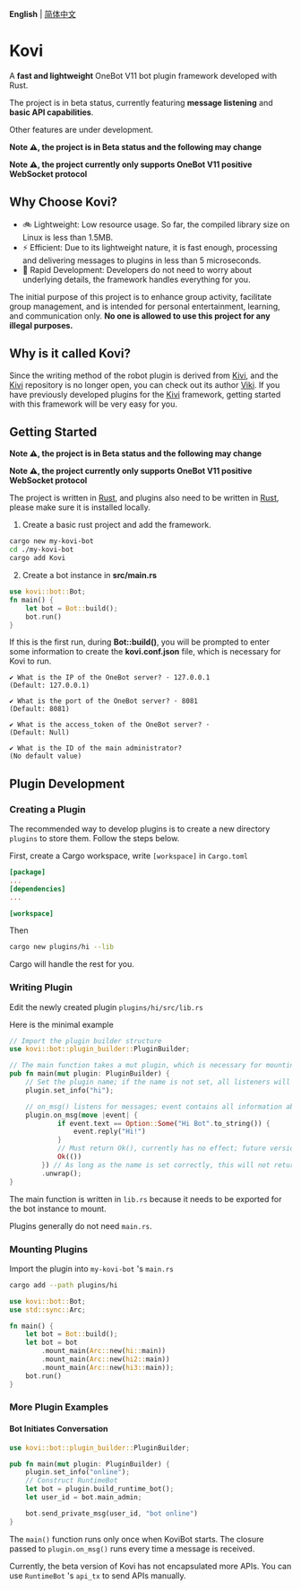 **English** | [简体中文](README_zh.md)

# Kovi

A **fast and lightweight** OneBot V11 bot plugin framework developed with Rust.

The project is in beta status, currently featuring **message listening** and **basic API capabilities**.

Other features are under development.

**Note ⚠️, the project is in Beta status and the following may change**

**Note ⚠️, the project currently only supports OneBot V11 positive WebSocket protocol**

## Why Choose Kovi?

- 🚲 Lightweight: Low resource usage. So far, the compiled library size on Linux is less than 1.5MB.
- ⚡ Efficient: Due to its lightweight nature, it is fast enough, processing and delivering messages to plugins in less than 5 microseconds.
- 🚤 Rapid Development: Developers do not need to worry about underlying details, the framework handles everything for you.

The initial purpose of this project is to enhance group activity, facilitate group management, and is intended for personal entertainment, learning, and communication only. **No one is allowed to use this project for any illegal purposes.**

## Why is it called Kovi?

Since the writing method of the robot plugin is derived from [Kivi](#), and the [Kivi](#) repository is no longer open, you can check out its author [Viki](https://github.com/vikiboss). If you have previously developed plugins for the [Kivi](#) framework, getting started with this framework will be very easy for you.

## Getting Started

**Note ⚠️, the project is in Beta status and the following may change**

**Note ⚠️, the project currently only supports OneBot V11 positive WebSocket protocol**

The project is written in [Rust](#), and plugins also need to be written in [Rust](#), please make sure it is installed locally.

1. Create a basic rust project and add the framework.

```bash
cargo new my-kovi-bot
cd ./my-kovi-bot
cargo add Kovi
```

2. Create a bot instance in **src/main.rs**

```rust
use kovi::bot::Bot;
fn main() {
    let bot = Bot::build();
    bot.run()
}
```

If this is the first run, during **Bot::build()**, you will be prompted to enter some information to create the **kovi.conf.json** file, which is necessary for Kovi to run.

```
✔ What is the IP of the OneBot server? · 127.0.0.1
(Default: 127.0.0.1)

✔ What is the port of the OneBot server? · 8081
(Default: 8081)

✔ What is the access_token of the OneBot server? · 
(Default: Null)

✔ What is the ID of the main administrator? 
(No default value)
```


## Plugin Development

### Creating a Plugin

The recommended way to develop plugins is to create a new directory `plugins` to store them. Follow the steps below.

First, create a Cargo workspace, write `[workspace]` in `Cargo.toml`

```toml
[package]
...
[dependencies]
...

[workspace]
```

Then

```bash
cargo new plugins/hi --lib
```

Cargo will handle the rest for you.

### Writing Plugin

Edit the newly created plugin `plugins/hi/src/lib.rs`

Here is the minimal example

```rust
// Import the plugin builder structure
use kovi::bot::plugin_builder::PluginBuilder;

// The main function takes a mut plugin, which is necessary for mounting the plugin.
pub fn main(mut plugin: PluginBuilder) {
    // Set the plugin name; if the name is not set, all listeners will return error
    plugin.set_info("hi");

    // on_msg() listens for messages; event contains all information about the current message.
    plugin.on_msg(move |event| {
            if event.text == Option::Some("Hi Bot".to_string()) {
                event.reply("Hi!")
            }
            // Must return Ok(), currently has no effect; future versions will handle Err() accordingly
            Ok(())
        }) // As long as the name is set correctly, this will not return an error, so .unwrap() is fine
        .unwrap();
}
```


The main function is written in `lib.rs` because it needs to be exported for the bot instance to mount.

Plugins generally do not need `main.rs`.

### Mounting Plugins

Import the plugin into `my-kovi-bot` 's `main.rs`

```bash
cargo add --path plugins/hi  
```

```rust
use kovi::bot::Bot;
use std::sync::Arc;

fn main() {
    let bot = Bot::build();
    let bot = bot
        .mount_main(Arc::new(hi::main))
        .mount_main(Arc::new(hi2::main))
        .mount_main(Arc::new(hi3::main));
    bot.run()
}

```

### More Plugin Examples

#### Bot Initiates Conversation

```rust
use kovi::bot::plugin_builder::PluginBuilder;

pub fn main(mut plugin: PluginBuilder) {
    plugin.set_info("online");
    // Construct RuntimeBot
    let bot = plugin.build_runtime_bot();
    let user_id = bot.main_admin;

    bot.send_private_msg(user_id, "bot online")
}
```

The `main()` function runs only once when KoviBot starts.
The closure passed to `plugin.on_msg()` runs every time a message is received.

Currently, the beta version of Kovi has not encapsulated more APIs. You can use `RuntimeBot` 's `api_tx` to send APIs manually.